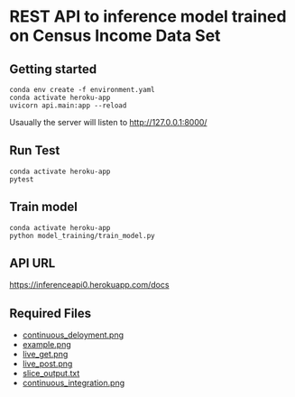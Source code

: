 # REST API to inference model trained on Census Income Data Set

## Getting started
```
conda env create -f environment.yaml
conda activate heroku-app
uvicorn api.main:app --reload
```
Usaually the server will listen to http://127.0.0.1:8000/
## Run Test
```
conda activate heroku-app
pytest
```

## Train model
```
conda activate heroku-app
python model_training/train_model.py
```

## API URL
https://inferenceapi0.herokuapp.com/docs

## Required Files
- [continuous_deloyment.png](screenshots/continuous_deloyment.png)
- [example.png](screenshots/example.png)
- [live_get.png](screenshots/live_get.png)
- [live_post.png](screenshots/live_post.png)
- [slice_output.txt](models/slice_output.txt)
- [continuous_integration.png](screenshots/continuous_integration.png)
